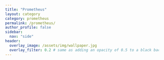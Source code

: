 ```yaml
---
title: "Prometheus"
layout: category
category: prometheus
permalink: /prometheus/
author_profile: false
sidebar:
  nav: "side"
header:
  overlay_image: /assets/img/wallpaper.jpg
  overlay_filter: 0.2 # same as adding an opacity of 0.5 to a black background
---
```

